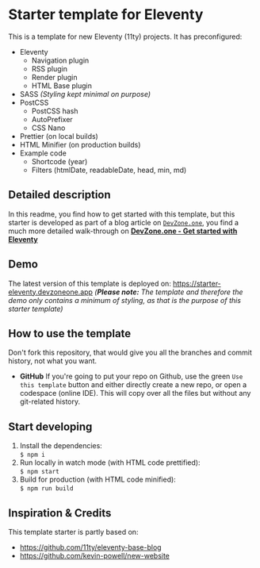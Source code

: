 # Starter template for Eleventy

This is a template for new Eleventy (11ty) projects.
It has preconfigured:

- Eleventy
  - Navigation plugin
  - RSS plugin
  - Render plugin
  - HTML Base plugin
- SASS _(Styling kept minimal on purpose)_
- PostCSS
  - PostCSS hash
  - AutoPrefixer
  - CSS Nano
- Prettier (on local builds)
- HTML Minifier (on production builds)
- Example code
  - Shortcode (year)
  - Filters (htmlDate, readableDate, head, min, md)

## Detailed description

In this readme, you find how to get started with this template, but this
starter is developed as part of a blog article on [`DevZone.one`](https://devzone.one), you find a much more detailed walk-through on
[**DevZone.one - Get started with Eleventy**](https://devzone.one/posts/get-started-with-eleventy)

## Demo

The latest version of this template is deployed on:
https://starter-eleventy.devzoneone.app
_(**Please note:** The template and therefore the demo only contains a minimum of styling, as that is the purpose of this starter template)_

## How to use the template

Don't fork this repository, that would give you all the branches and
commit history, not what you want.

- **GitHub** If you're going to put your repo on Github, use the green
  `Use this template` button and either directly create a new repo, or
  open a codespace (online IDE). This will copy over all the files but without any git-related history.

## Start developing

1. Install the dependencies:<br>
   `$ npm i`
2. Run locally in watch mode (with HTML code prettified):<br>
   `$ npm start`
3. Build for production (with HTML code minified):<br>
   `$ npm run build`

## Inspiration & Credits

This template starter is partly based on:

- https://github.com/11ty/eleventy-base-blog
- https://github.com/kevin-powell/new-website
